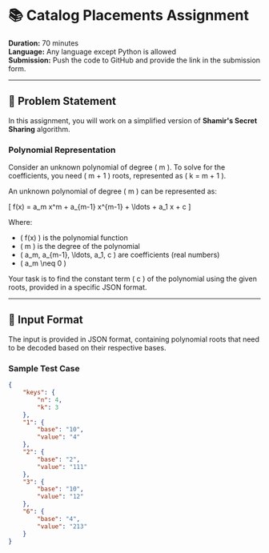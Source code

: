 # 📚 Catalog Placements Assignment

**Duration:** 70 minutes  
**Language:** Any language except Python is allowed  
**Submission:** Push the code to GitHub and provide the link in the submission form.

---

## 📖 Problem Statement

In this assignment, you will work on a simplified version of **Shamir's Secret Sharing** algorithm.

### Polynomial Representation

Consider an unknown polynomial of degree \( m \). To solve for the coefficients, you need \( m + 1 \) roots, represented as \( k = m + 1 \).

An unknown polynomial of degree \( m \) can be represented as:

\[
f(x) = a_m x^m + a_{m-1} x^{m-1} + \ldots + a_1 x + c
\]

Where:
- \( f(x) \) is the polynomial function
- \( m \) is the degree of the polynomial
- \( a_m, a_{m-1}, \ldots, a_1, c \) are coefficients (real numbers)
- \( a_m \neq 0 \)

Your task is to find the constant term \( c \) of the polynomial using the given roots, provided in a specific JSON format.

---

## 📝 Input Format

The input is provided in JSON format, containing polynomial roots that need to be decoded based on their respective bases. 

### Sample Test Case

```json
{
    "keys": {
        "n": 4,
        "k": 3
    },
    "1": {
        "base": "10",
        "value": "4"
    },
    "2": {
        "base": "2",
        "value": "111"
    },
    "3": {
        "base": "10",
        "value": "12"
    },
    "6": {
        "base": "4",
        "value": "213"
    }
}
